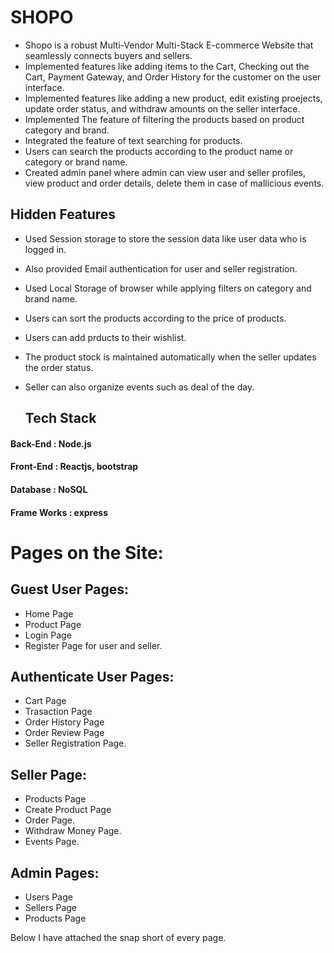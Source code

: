 # SHOPO
* Shopo is a robust Multi-Vendor Multi-Stack E-commerce Website that seamlessly connects buyers and sellers.
* Implemented features like adding items to the Cart, Checking out the Cart, Payment Gateway, and Order History for the customer on the user interface.
* Implemented features like adding a new product, edit existing proejects, update order status, and withdraw amounts  on the seller interface.
* Implemented The feature of filtering the products based on product category and brand.
* Integrated the feature of text searching for products.
* Users can search the products according to the product name or category or brand name.
* Created admin panel where admin can view user and seller profiles, view product and order details, delete them in case of mallicious events.

## Hidden Features 
* Used Session storage to store the session data like user data who is logged in.
* Also provided Email authentication for user and seller registration. 
* Used Local Storage of browser while applying filters on category and brand name.
* Users can sort the products according to the price of products.
* Users can add prducts to their wishlist.
* The product stock is maintained automatically when the seller updates the order status.
* Seller can also organize events such as deal of the day. 


  ## Tech Stack
#### Back-End : Node.js
#### Front-End : Reactjs, bootstrap
#### Database : NoSQL
#### Frame Works : express


# Pages on the Site:
## Guest User Pages:
* Home Page 
* Product Page 
* Login Page 
* Register Page for user and seller. 
## Authenticate User Pages:
* Cart Page 
* Trasaction Page 
* Order History Page
* Order Review Page
* Seller Registration Page.
## Seller Page:
* Products Page
* Create Product Page
* Order Page.
* Withdraw Money Page.
* Events Page.
## Admin Pages:
* Users Page 
* Sellers Page
* Products Page

Below I have attached the snap short of every page.




